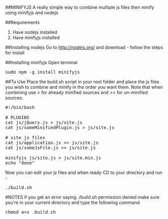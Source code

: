 ##MINIFYJS
A really simple way to combine multiple js files then minify using minifyjs and nodejs

##Requirements
1. Have nodejs installed
2. Have minifyjs installed

##Installing nodejs
Go to http://nodejs.org/ and download - follow the steps for install

##Installing minifyjs
Open terminal
<pre>
sudo npm -g install minifyjs
</pre>

##To Use
Place the build.sh script in your root folder and place the js files you wish to combine and minify in the order you want them. Note that when combining use  > for already minified sources and >> for un-minified sources.
<pre>
#!/bin/bash

# PLUGINS
cat js/jQuery.js > js/site.js
cat js/someMinifiedPlugin.js > js/site.js

# site js files
cat js/application.js >> js/site.js
cat js/someJsFile.js >> js/site.js

minifyjs js/site.js > js/site.min.js
echo "done"
</pre>

Now you can edit your js files and when ready CD to your directory and run - 
<pre>
./build.sh
</pre>

#NOTES
if you get an error saying ./build.sh permission denied make sure you're in your current directory and type the following command
<pre>chmod a+x .build.sh</pre>